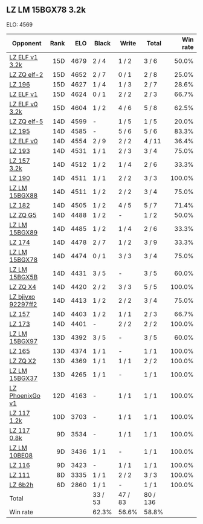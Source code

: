 ## LZ LM 15BGX78 3.2k ##

ELO: 4569

Opponent | Rank | ELO | Black | Write | Total | Win rate
---------|-----:|----:|-------|-------|-------|-------:
[LZ ELF v1 3.2k](LZ%20ELF%20v1%203.2k.md) | 15D | 4679 | 2 / 4 | 1 / 2 | 3 / 6 | 50.0%
[LZ ZQ elf-2](LZ%20ZQ%20elf-2.md) | 15D | 4652 | 2 / 7 | 0 / 1 | 2 / 8 | 25.0%
[LZ 196](LZ%20196.md) | 15D | 4627 | 1 / 4 | 1 / 3 | 2 / 7 | 28.6%
[LZ ELF v1](LZ%20ELF%20v1.md) | 15D | 4624 | 0 / 1 | 2 / 2 | 2 / 3 | 66.7%
[LZ ELF v0 3.2k](LZ%20ELF%20v0%203.2k.md) | 15D | 4604 | 1 / 2 | 4 / 6 | 5 / 8 | 62.5%
[LZ ZQ elf-5](LZ%20ZQ%20elf-5.md) | 14D | 4599 | - | 1 / 5 | 1 / 5 | 20.0%
[LZ 195](LZ%20195.md) | 14D | 4585 | - | 5 / 6 | 5 / 6 | 83.3%
[LZ ELF v0](LZ%20ELF%20v0.md) | 14D | 4554 | 2 / 9 | 2 / 2 | 4 / 11 | 36.4%
[LZ 193](LZ%20193.md) | 14D | 4531 | 1 / 1 | 2 / 3 | 3 / 4 | 75.0%
[LZ 157 3.2k](LZ%20157%203.2k.md) | 14D | 4512 | 1 / 2 | 1 / 4 | 2 / 6 | 33.3%
[LZ 190](LZ%20190.md) | 14D | 4511 | 1 / 1 | 2 / 2 | 3 / 3 | 100.0%
[LZ LM 15BGX88](LZ%20LM%2015BGX88.md) | 14D | 4511 | 1 / 2 | 2 / 2 | 3 / 4 | 75.0%
[LZ 182](LZ%20182.md) | 14D | 4505 | 1 / 2 | 4 / 5 | 5 / 7 | 71.4%
[LZ ZQ G5](LZ%20ZQ%20G5.md) | 14D | 4488 | 1 / 2 | - | 1 / 2 | 50.0%
[LZ LM 15BGX89](LZ%20LM%2015BGX89.md) | 14D | 4485 | 1 / 2 | 1 / 4 | 2 / 6 | 33.3%
[LZ 174](LZ%20174.md) | 14D | 4478 | 2 / 7 | 1 / 2 | 3 / 9 | 33.3%
[LZ LM 15BGX78](LZ%20LM%2015BGX78.md) | 14D | 4474 | 0 / 1 | 3 / 3 | 3 / 4 | 75.0%
[LZ LM 15BGX5B](LZ%20LM%2015BGX5B.md) | 14D | 4431 | 3 / 5 | - | 3 / 5 | 60.0%
[LZ ZQ X4](LZ%20ZQ%20X4.md) | 14D | 4420 | 2 / 2 | 3 / 3 | 5 / 5 | 100.0%
[LZ bjiyxo 92297ff2](LZ%20bjiyxo%2092297ff2.md) | 14D | 4413 | 1 / 2 | 2 / 2 | 3 / 4 | 75.0%
[LZ 157](LZ%20157.md) | 14D | 4403 | 1 / 2 | 1 / 1 | 2 / 3 | 66.7%
[LZ 173](LZ%20173.md) | 14D | 4401 | - | 2 / 2 | 2 / 2 | 100.0%
[LZ LM 15BGX97](LZ%20LM%2015BGX97.md) | 13D | 4392 | 3 / 5 | - | 3 / 5 | 60.0%
[LZ 165](LZ%20165.md) | 13D | 4374 | 1 / 1 | - | 1 / 1 | 100.0%
[LZ ZQ X2](LZ%20ZQ%20X2.md) | 13D | 4369 | 1 / 1 | 1 / 1 | 2 / 2 | 100.0%
[LZ LM 15BGX37](LZ%20LM%2015BGX37.md) | 13D | 4265 | 1 / 1 | - | 1 / 1 | 100.0%
[LZ PhoenixGo v1](LZ%20PhoenixGo%20v1.md) | 12D | 4163 | - | 1 / 1 | 1 / 1 | 100.0%
[LZ 117 1.2k](LZ%20117%201.2k.md) | 10D | 3703 | - | 1 / 1 | 1 / 1 | 100.0%
[LZ 117 0.8k](LZ%20117%200.8k.md) | 9D | 3534 | - | 1 / 1 | 1 / 1 | 100.0%
[LZ LM 10BE08](LZ%20LM%2010BE08.md) | 9D | 3436 | 1 / 1 | - | 1 / 1 | 100.0%
[LZ 116](LZ%20116.md) | 9D | 3423 | - | 1 / 1 | 1 / 1 | 100.0%
[LZ 111](LZ%20111.md) | 8D | 3335 | 1 / 1 | 2 / 2 | 3 / 3 | 100.0%
[LZ 6b2h](LZ%206b2h.md) | 6D | 2860 | 1 / 1 | - | 1 / 1 | 100.0%
Total | | | 33 / 53 | 47 / 83 | 80 / 136 | 
Win rate| | | 62.3% | 56.6% | 58.8% | 
